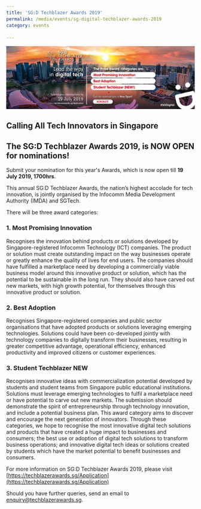 ```yaml
---
title: 'SG:D Techblazer Awards 2019'
permalink: /media/events/sg-digital-techblazer-awards-2019
category: events

---
```



![Techblazer Awards 2019](/images/media/events/SG-Techblazer-webpage_1500X500.jpg)

## Calling All Tech Innovators in Singapore ##
 
## The SG:D Techblazer Awards 2019, is NOW OPEN for nominations! ##
 
Submit your nomination for this year's Awards, which is now open till **19 July 2019, 1700hrs**.
 
This annual SG:D Techblazer Awards, the nation’s highest accolade for tech innovation, is jointly organised by the Infocomm Media Development Authority (IMDA) and SGTech.
 
There will be three award categories:
 
### 1. Most Promising Innovation
Recognises the innovation behind products or solutions developed by Singapore-registered Infocomm Technology (ICT) companies. The product or solution must create outstanding impact on the way businesses operate or greatly enhance the quality of lives for end users. The companies should have fulfilled a marketplace need by developing a commercially viable business model around this innovative product or solution, which has the potential to be sustainable in the long run. They should also have
carved out new markets, with high growth potential, for themselves through this innovative product or solution.
 
### 2. Best Adoption
Recognises Singapore-registered companies and public sector organisations that have adopted products or solutions leveraging emerging technologies. Solutions could have been co-developed jointly with technology companies to digitally transform their businesses, resulting in greater competitive advantage, operational efficiency, enhanced productivity and improved citizens or customer experiences.
 
### 3. Student Techblazer **NEW**
Recognises innovative ideas with commercialization potential developed by students and student teams from Singapore public educational institutions. Solutions must leverage emerging technologies to fulfil a marketplace need or have potential to carve out new markets. The submission should demonstrate the spirit of entrepreneurship through technology innovation, and include a potential business plan. This award category aims to discover and encourage the next generation of innovators. Through these categories, we hope to recognise the most innovative digital tech solutions and products that have created a huge impact to businesses and consumers; the best use or adoption of digital tech solutions to transform business operations; and innovative digital tech ideas or solutions created by students which have the market potential to benefit businesses and consumers.
 
For more information on SG:D Techblazer Awards 2019, please visit [https://techblazerawards.sg/Application](https://techblazerawards.sg/Application)
 
Should you have further queries, send an email to <enquiry@techblazerawards.sg>.
